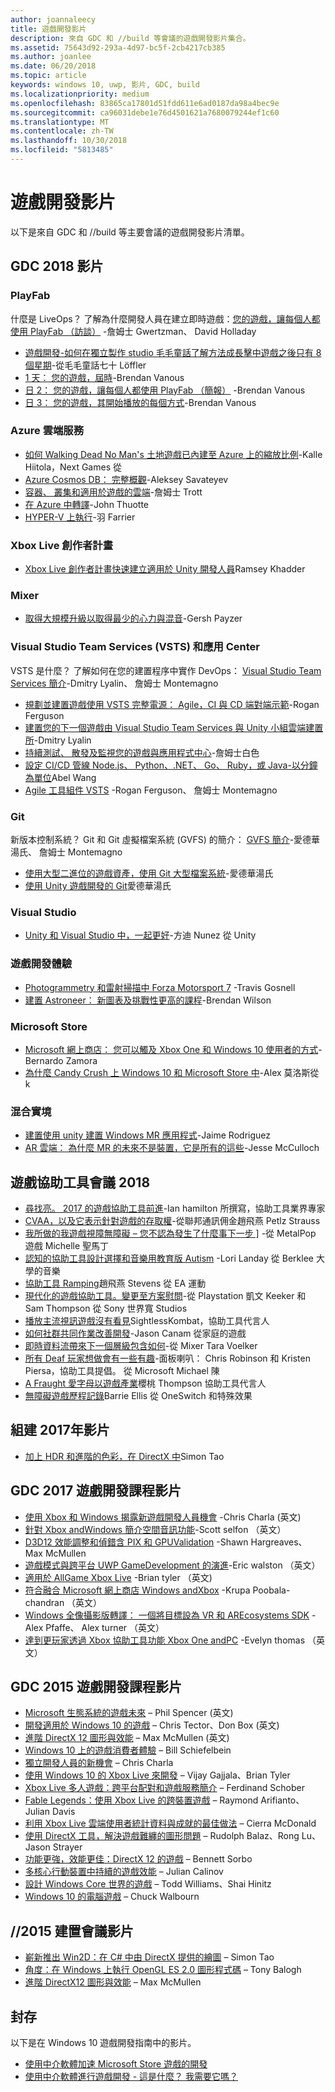 ```yaml
---
author: joannaleecy
title: 遊戲開發影片
description: 來自 GDC 和 //build 等會議的遊戲開發影片集合。
ms.assetid: 75643d92-293a-4d97-bc5f-2cb4217cb385
ms.author: joanlee
ms.date: 06/20/2018
ms.topic: article
keywords: windows 10, uwp, 影片, GDC, build
ms.localizationpriority: medium
ms.openlocfilehash: 83865ca17801d51fdd611e6ad0187da98a4bec9e
ms.sourcegitcommit: ca96031debe1e76d4501621a7680079244ef1c60
ms.translationtype: MT
ms.contentlocale: zh-TW
ms.lasthandoff: 10/30/2018
ms.locfileid: "5813485"
---
```

# <a name="game-development-videos"></a>遊戲開發影片

以下是來自 GDC 和 //build 等主要會議的遊戲開發影片清單。

## <a name="gdc-2018-videos"></a>GDC 2018 影片

### <a name="playfab"></a>PlayFab

什麼是 LiveOps？ 了解為什麼開發人員在建立即時遊戲：[您的遊戲，讓每個人都使用 PlayFab （訪談）](https://channel9.msdn.com/Shows/Level-Up/Your-Game-For-Everyone-with-PlayFab) -詹姆士 Gwertzman、 David Holladay

* [遊戲開發-如何在獨立製作 studio 毛毛童話了解方法成長擊中遊戲之後只有 8 個星期](https://channel9.msdn.com/Shows/Level-Up/Fluffy-Fairys-Lean-Approach-to-Game-Development-How-an-Indie-Studio-Grew-a-Hit-Game-After-Only-8-W)-從毛毛童話七十 Löffler
* [1 天： 您的遊戲，屆時](https://channel9.msdn.com/Shows/Level-Up/Your-game-everywhere-PlayFab)-Brendan Vanous
* [日 2： 您的遊戲，讓每個人都使用 PlayFab （簡報）](https://channel9.msdn.com/Shows/Level-Up/Your-Game-For-Everyone-With-PlayFab-Theater-Presentation) -Brendan Vanous
* [日 3： 您的遊戲，其開始播放的每個方式](https://channel9.msdn.com/Shows/Level-Up/Your-game-every-way-its-played-PlayFab-Theater-Presentation)-Brendan Vanous

### <a name="azure-cloud-services"></a>Azure 雲端服務

* [如何 Walking Dead No Man's 土地遊戲已內建至 Azure 上的縮放比例](https://channel9.msdn.com/Shows/Level-Up/How-The-Walking-Dead-No-Mans-Land-was-built-to-scale-on-Azure-Theater-Presentation)-Kalle Hiitola，Next Games 從
* [Azure Cosmos DB： 完整概觀](https://channel9.msdn.com/Shows/Level-Up/Azure-Cosmos-DB-Comprehensive-Overview)-Aleksey Savateyev
* [容器、 叢集和適用於遊戲的雲端](https://channel9.msdn.com/Shows/Level-Up/Containers-Clusters-and-the-Cloud-for-Gaming-Theater-Presentation-1)-詹姆士 Trott
* [在 Azure 中轉譯](https://channel9.msdn.com/Shows/Level-Up/Rendering-in-Azure-Theater-Presentation)-John Thuotte
* [HYPER-V 上執行](https://channel9.msdn.com/Shows/Level-Up/Running-on-a-Hypervisor-Theater-Presentation)-羽 Farrier

### <a name="xbox-live-creators-program"></a>Xbox Live 創作者計畫

* [Xbox Live 創作者計畫快速建立適用於 Unity 開發人員](https://channel9.msdn.com/Shows/Level-Up/Xbox-Live-Creators-Program-Jumpstart-for-Unity-Developers)Ramsey Khadder

### <a name="mixer"></a>Mixer

* [取得大規模升級以取得最少的心力與混音](https://channel9.msdn.com/Shows/Level-Up/Get-massive-promotion-for-minimal-effort-with-Mixer-Theater-presentation)-Gersh Payzer

### <a name="visual-studio-team-services-vsts-and-app-center"></a>Visual Studio Team Services (VSTS) 和應用 Center

VSTS 是什麼？ 了解如何在您的建置程序中實作 DevOps： [Visual Studio Team Services 簡介](https://channel9.msdn.com/Shows/Level-Up/Introduction-to-Visual-Studio-Team-Services)-Dmitry Lyalin、 詹姆士 Montemagno

* [規劃並建置遊戲使用 VSTS 完整電源： Agile，CI 與 CD 端對端示範](https://channel9.msdn.com/Shows/Level-Up/Planning-and-building-games-using-the-full-power-of-VSTS-Agile-CI--CD-end-to-end-demo)-Rogan Ferguson
* [建置您的下一個遊戲由 Visual Studio Team Services 與 Unity 小組雲端建置所](https://channel9.msdn.com/Shows/Level-Up/Build-your-next-game-powered-by-Visual-Studio-Team-Services-and-Unity-Teams-cloud-build-Theater)-Dmitry Lyalin
* [持續測試、 散發及監視您的遊戲與應用程式中心](https://channel9.msdn.com/Shows/Level-Up/Continuously-Test-distribute-and-monitor-your-game-with-App-Center-Theater-Presentation)-詹姆士白色
* [設定 CI/CD 管線 Node.js、 Python、.NET、 Go、 Ruby，或 Java-以分鐘為單位](https://channel9.msdn.com/Shows/Level-Up/Setup-your-CICD-pipeline-for-Nodejs-Python-NET-Go-Ruby-or-Java-in-Minutes)Abel Wang
* [Agile 工具組件 VSTS](https://channel9.msdn.com/Shows/Level-Up/Agile-tooling-set-with-VSTS) -Rogan Ferguson、 詹姆士 Montemagno

### <a name="git"></a>Git

新版本控制系統？ Git 和 Git 虛擬檔案系統 (GVFS) 的簡介： [GVFS 簡介](https://channel9.msdn.com/Shows/Level-Up/Introduction-to-GVFS)-愛德華湯氏、 詹姆士 Montemagno

* [使用大型二進位的遊戲資產，使用 Git 大型檔案系統](https://channel9.msdn.com/Shows/Level-Up/Working-with-large-binary-game-assets-using-Git-Large-File-system)-愛德華湯氏
* [使用 Unity 遊戲開發的 Git](https://channel9.msdn.com/Shows/Level-Up/Git-with-Unity-for-Game-Development)愛德華湯氏

### <a name="visual-studio"></a>Visual Studio

* [Unity 和 Visual Studio 中，一起更好](https://channel9.msdn.com/Shows/Level-Up/Unity-and-Visual-Studio-better-together)-方迪 Nunez 從 Unity

### <a name="game-development-experiences"></a>遊戲開發體驗

* [Photogrammetry 和雷射掃描中 Forza Motorsport 7](https://channel9.msdn.com/Shows/Level-Up/Photogrammetry-and-Laser-Scanning-in-Forza-Motorsport-7-Theater-Presentation-1) -Travis Gosnell
* [建置 Astroneer： 新圖表及挑戰性更高的課程](https://channel9.msdn.com/Shows/Level-Up/Building-Astroneer-Charting-new-and-challenging-courses)-Brendan Wilson

### <a name="microsoft-store"></a>Microsoft Store

* [Microsoft 網上商店： 您可以觸及 Xbox One 和 Windows 10 使用者的方式](https://channel9.msdn.com/Shows/Level-Up/Microsoft-Store-How-You-Can-Reach-Xbox-One-and-Windows-10-users)-Bernardo Zamora
* [為什麼 Candy Crush 上 Windows 10 和 Microsoft Store 中](https://channel9.msdn.com/Shows/Level-Up/Why-Candy-Crush-on-Windows-10-and-in-Microsoft-Store)-Alex 莫洛斯從 k

### <a name="mixed-reality"></a>混合實境

* [建置使用 unity 建置 Windows MR 應用程式](https://channel9.msdn.com/Shows/Level-Up/Building-Windows-MR-Apps-with-Unity)-Jaime Rodriguez
* [AR 雲端： 為什麼 MR 的未來不是裝置，它是所有的這些](https://channel9.msdn.com/Shows/Level-Up/The-AR-Cloud-Why-the-future-of-MR-is-not-a-device-itsall-of-them)-Jesse McCulloch

## <a name="game-accessibility-conference-2018"></a>遊戲協助工具會議 2018

* [尋找亮。 2017 的遊戲協助工具前進](https://channel9.msdn.com/Shows/Level-Up/GAConf-2018-Looking-Bright-2017s-Game-Accessibility-Advances)-Ian hamilton 所撰寫，協助工具業界專家
* [CVAA，以及它表示針對遊戲的存取權](https://channel9.msdn.com/Shows/Level-Up/GAConf-2018-The-CVAA-and-What-it-Means-for-Gaming-Access)-從聯邦通訊佣金趙飛燕 Petlz Strauss
* [我所做的我遊戲視障無障礙 – 您不認為發生了什麼事下一步 \]](https://channel9.msdn.com/Shows/Level-Up/GAConf-2018-I-Made-My-Game-Blind-Accessible--You-Wont-Believe-What-Happened-Next) -從 MetalPop 遊戲 Michelle 聖馬丁
* [認知的協助工具設計選擇和音樂用教育版 Autism](https://channel9.msdn.com/Shows/Level-Up/GAConf-2018-Cognitive-Accessibility-Design-Choices-and-Music-Education-for-Autism) -Lori Landay 從 Berklee 大學的音樂
* [協助工具 Ramping](https://channel9.msdn.com/Shows/Level-Up/GAConf-2018-Ramping-Up-Accessibility)趙飛燕 Stevens 從 EA 運動
* [現代化的遊戲協助工具。變更至方案慰問](https://channel9.msdn.com/Shows/Level-Up/GAConf-2018-Modern-Game-Accessibility-Changing-Sympathy-to-Solution)-從 Playstation 凱文 Keeker 和 Sam Thompson 從 Sony 世界寬 Studios
* [播放主流視訊遊戲沒有看見](https://channel9.msdn.com/Shows/Level-Up/GAConf-2018-Playing-Mainstream-Video-Games-Without-Sight)SightlessKombat，協助工具代言人
* [如何社群共同作業改善開發](https://channel9.msdn.com/Shows/Level-Up/GAConf-2018-How-Community-Collaboration-Improves-Development)-Jason Canam 從家庭的遊戲
* [即時資料流帶來下一個層級包含如何](https://channel9.msdn.com/Shows/Level-Up/GAConf-2018-Beyond-Gaming-How-Live-Streaming-Brings-Next-Level-Inclusion)-從 Mixer Tara Voelker
* [所有 Deaf 玩家想做會有一些有趣](https://channel9.msdn.com/Shows/Level-Up/GAConf-2018-All-Deaf-Gamers-Wanna-Do-is-Have-Some-Fun)-面板喇叭： Chris Robinson 和 Kristen Piersa，協助工具提倡。 從 Microsoft Michael 陳
* [A Fraught 愛字母以遊戲產業](https://channel9.msdn.com/Shows/Level-Up/GAConf-2018-A-Fraught-Love-Letter-to-the-Games-Industry)櫻桃 Thompson 協助工具代言人
* [無障礙遊戲歷程記錄](https://channel9.msdn.com/Shows/Level-Up/GAConf-2018-Accessible-Gaming-History)Barrie Ellis 從 OneSwitch 和特殊效果

## <a name="build-2017-videos"></a>組建 2017年影片

* [加上 HDR 和進階的色彩，在 DirectX 中](https://channel9.msdn.com/Events/Build/2017/P4061)Simon Tao

## <a name="gdc-2017-game-dev-session-videos"></a>GDC 2017 遊戲開發課程影片

* [使用 Xbox 和 Windows 揭露新遊戲開發人員機會](https://channel9.msdn.com/Events/GDC/GDC-2017/GDC2017-001) -Chris Charla (英文)
* [針對 Xbox andWindows 簡介空間音訊功能](https://channel9.msdn.com/Events/GDC/GDC-2017/GDC2017-002)-Scott selfon （英文）
* [D3D12 效能調整和偵錯含 PIX 和 GPUValidation](https://channel9.msdn.com/Events/GDC/GDC-2017/GDC2017-003) -Shawn Hargreaves、 Max McMullen
* [遊戲模式與跨平台 UWP GameDevelopment 的演進](https://channel9.msdn.com/Events/GDC/GDC-2017/GDC2017-004)-Eric walston （英文）
* [適用於 AllGame Xbox Live](https://channel9.msdn.com/Events/GDC/GDC-2017/GDC2017-005) -Brian tyler （英文)
* [符合融合 Microsoft 網上商店 Windows andXbox](https://channel9.msdn.com/Events/GDC/GDC-2017/GDC2017-006) -Krupa Poobala-chandran （英文）
* [Windows 全像攝影版轉譯： 一個將目標設為 VR 和 AREcosystems SDK](https://channel9.msdn.com/Events/GDC/GDC-2017/GDC2017-008) -Alex Pfaffe、 Alex turner （英文）
* [達到更玩家透過 Xbox 協助工具功能 Xbox One andPC](https://channel9.msdn.com/Events/GDC/GDC-2017/GDC2017-009) -Evelyn thomas （英文）

## <a name="gdc-2015-game-dev-session-videos"></a>GDC 2015 遊戲開發課程影片

-   [Microsoft 生態系統的遊戲未來](http://channel9.msdn.com/Events/GDC/GDC-2015/The-Future-of-Gaming-Across-the-Microsoft-Ecosystem) – Phil Spencer (英文)
-   [開發適用於 Windows 10 的遊戲](http://channel9.msdn.com/Events/GDC/GDC-2015/Developing-Games-for-Windows-10) – Chris Tector、Don Box (英文)
-   [進階 DirectX 12 圖形與效能](http://channel9.msdn.com/Events/GDC/GDC-2015/Advanced-DirectX12-Graphics-and-Performance) – Max McMullen (英文)
-   [Windows 10 上的遊戲消費者體驗](http://channel9.msdn.com/Events/GDC/GDC-2015/Gaming-Consumer-Experience-on-Windows-10) – Bill Schiefelbein
-   [獨立開發人員的新機會](http://channel9.msdn.com/Events/GDC/GDC-2015/New-Opportunities-for-Independent-Developers) – Chris Charla
-   [使用 Windows 10 的 Xbox Live 來開發](http://channel9.msdn.com/Events/GDC/GDC-2015/Developing-with-Xbox-Live-for-Windows-10) – Vijay Gajjala、Brian Tyler
-   [Xbox Live 多人遊戲：跨平台配對和遊戲服務簡介](http://channel9.msdn.com/Events/GDC/GDC-2015/Xbox-Live-Multiplayer-Introducing-services-for-cross-platform-matchmaking-and-gameplay) – Ferdinand Schober
-   [Fable Legends：使用 Xbox Live 的跨裝置遊戲](http://channel9.msdn.com/Events/GDC/GDC-2015/Fable-Legends-Cross-device-Gameplay-with-Xbox-Live) – Raymond Arifianto、Julian Davis
-   [利用 Xbox Live 雲端使用者統計資料與成就的最佳做法](http://channel9.msdn.com/Events/GDC/GDC-2015/Best-Practices-for-Leveraging-Cloud-Based-User-Stats-and-Achievements-in-Xbox-Live) – Cierra McDonald
-   [使用 DirectX 工具，解決遊戲難纏的圖形問題](http://channel9.msdn.com/Events/GDC/GDC-2015/Solve-the-Tough-Graphics-Problems-with-your-Game-Using-DirectX-Tools) – Rudolph Balaz、Rong Lu、Jason Strayer
-   [功能更強，效能更佳：DirectX 12 的遊戲](http://channel9.msdn.com/Events/GDC/GDC-2015/Better-Power-Better-Performance-Your-Game-on-DirectX12) – Bennett Sorbo
-   [多核心行動裝置中持續的遊戲效能](http://channel9.msdn.com/Events/GDC/GDC-2015/Sustained-gaming-performance-in-multi-core-mobile-devices) – Julian Calinov
-   [設計 Windows Core 世界的遊戲](http://channel9.msdn.com/Events/GDC/GDC-2015/Designing-Games-for-a-Windows-Core-World) – Todd Williams、Shai Hinitz
-   [Windows 10 的電腦遊戲](http://channel9.msdn.com/Events/GDC/GDC-2015/PC-Games-for-Windows-10) – Chuck Walbourn

## <a name="build-2015-session-videos"></a>//2015 建置會議影片

-   [嶄新推出 Win2D：在 C# 中由 DirectX 提供的繪圖](https://channel9.msdn.com/Events/Build/2015/2-631) – Simon Tao
-   [角度：在 Windows 上執行 OpenGL ES 2.0 圖形程式碼](https://channel9.msdn.com/Events/Build/2015/3-686) – Tony Balogh
-   [進階 DirectX12 圖形與效能](https://channel9.msdn.com/Events/Build/2015/3-673) – Max McMullen
 

## <a name="archive"></a>封存

以下是在 Windows 10 遊戲開發指南中的影片。

- [使用中介軟體加速 Microsoft Store 遊戲的開發](https://channel9.msdn.com/Events/Build/2013/3-187)
- [使用中介軟體進行遊戲開發 - 這是什麼？ 我需要它嗎？](https://channel9.msdn.com/Series/Windows-Store-Developer-Solutions/Game-Development-Middleware-What-is-it-Do-I-need-it-)
